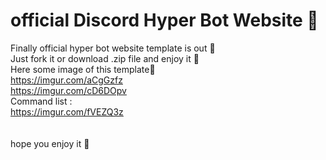 # official Discord Hyper Bot Website 🤖

Finally official hyper bot website template is out 🎉</br>
Just fork it or download .zip file and enjoy it 🤩</br>
Here some image of this template📸</br>
https://imgur.com/aCgGzfz </br>
https://imgur.com/cD6DOpv</br>
Command list :</br>
https://imgur.com/fVEZQ3z</br></br></br>
hope you enjoy it 💓
